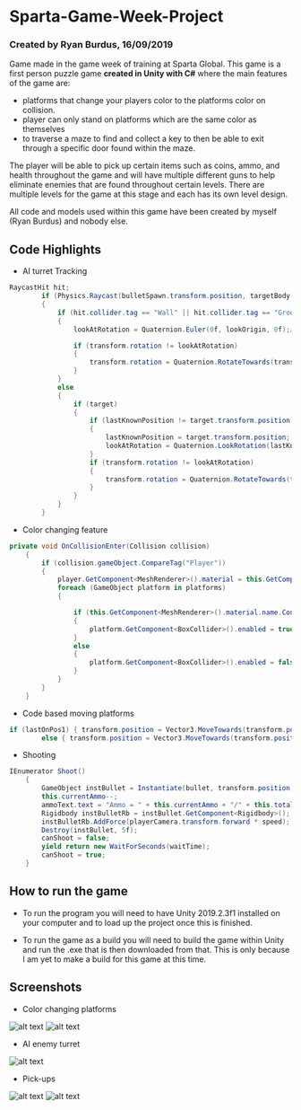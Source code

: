 # Sparta-Game-Week-Project 
### Created by Ryan Burdus, 16/09/2019
 Game made in the game week of training at Sparta Global. 
 This game is a first person puzzle game **created in Unity with C#** where the main features of the game are:
 - platforms that change your players color to the platforms color on collision. 
 - player can only stand on platforms which are the same color as themselves
 - to traverse a maze to find and collect a key to then be able to exit through a specific door found within the maze.
 
 The player will be able to pick up certain items such as coins, ammo, and health throughout the game and will have multiple different guns to help eliminate enemies that are found throughout certain levels. There are multiple levels for the game at this stage and each has its own level design.
 
 All code and models used within this game have been created by myself (Ryan Burdus) and nobody else.
 
## Code Highlights 

- AI turret Tracking 
```C#
RaycastHit hit;
        if (Physics.Raycast(bulletSpawn.transform.position, targetBody.transform.position - bulletSpawn.transform.position, out hit, Mathf.Infinity))
        {
            if (hit.collider.tag == "Wall" || hit.collider.tag == "Ground")
            {
                lookAtRotation = Quaternion.Euler(0f, lookOrigin, 0f);// LookRotation(Vector3.forward, Vector3.up);

                if (transform.rotation != lookAtRotation)
                {
                    transform.rotation = Quaternion.RotateTowards(transform.rotation, lookAtRotation, speed * Time.deltaTime);
                }
            }
            else
            {
                if (target)
                {
                    if (lastKnownPosition != target.transform.position)
                    {
                        lastKnownPosition = target.transform.position;
                        lookAtRotation = Quaternion.LookRotation(lastKnownPosition - transform.position, Vector3.up);
                    }
                    if (transform.rotation != lookAtRotation)
                    {
                        transform.rotation = Quaternion.RotateTowards(transform.rotation, lookAtRotation, speed * Time.deltaTime);
                    }
                }
            }
        }
```

- Color changing feature
```C#
private void OnCollisionEnter(Collision collision)
    {
        if (collision.gameObject.CompareTag("Player"))
        {
            player.GetComponent<MeshRenderer>().material = this.GetComponent<MeshRenderer>().material;
            foreach (GameObject platform in platforms)
            {

                if (this.GetComponent<MeshRenderer>().material.name.Contains(platform.GetComponent<MeshRenderer>().material.name))
                {
                    platform.GetComponent<BoxCollider>().enabled = true;
                }
                else
                {
                    platform.GetComponent<BoxCollider>().enabled = false;
                }
            }
        }
    }
```

- Code based moving platforms
```C#
if (lastOnPos1) { transform.position = Vector3.MoveTowards(transform.position, position2.transform.position, speed * Time.deltaTime); }
        else { transform.position = Vector3.MoveTowards(transform.position, position1.transform.position, speed * Time.deltaTime); }
```

- Shooting 
```C#
IEnumerator Shoot()
    {
        GameObject instBullet = Instantiate(bullet, transform.position, playerCamera.transform.rotation) as GameObject;
        this.currentAmmo--;
        ammoText.text = "Ammo = " + this.currentAmmo + "/" + this.totalAmmo;
        Rigidbody instBulletRb = instBullet.GetComponent<Rigidbody>();
        instBulletRb.AddForce(playerCamera.transform.forward * speed);
        Destroy(instBullet, 5f);
        canShoot = false;
        yield return new WaitForSeconds(waitTime);
        canShoot = true;
    }
```
 
## How to run the game
 - To run the program you will need to have Unity 2019.2.3f1 installed on your computer and to load up the project once this is finished.

- To run the game as a build you will need to build the game within Unity and run the .exe that is then downloaded from that. This is only because I am yet to make a build for this game at this time.
 
## Screenshots

- Color changing platforms
 
![alt text](https://github.com/Ryan-Paul-Burdus/Sparta-Game-Week-Project/blob/master/Screenshots/Blue%20platform.png "Blue platform")
![alt text](https://github.com/Ryan-Paul-Burdus/Sparta-Game-Week-Project/blob/master/Screenshots/Red%20platform.png "Red platform")

- AI enemy turret
 
![alt text](https://github.com/Ryan-Paul-Burdus/Sparta-Game-Week-Project/blob/master/Screenshots/AI%20turret.png "AI turret")

- Pick-ups
 
![alt text](https://github.com/Ryan-Paul-Burdus/Sparta-Game-Week-Project/blob/master/Screenshots/Ammo%20and%20health.png "Ammo and health")
![alt text](https://github.com/Ryan-Paul-Burdus/Sparta-Game-Week-Project/blob/master/Screenshots/Key.png "Key")
